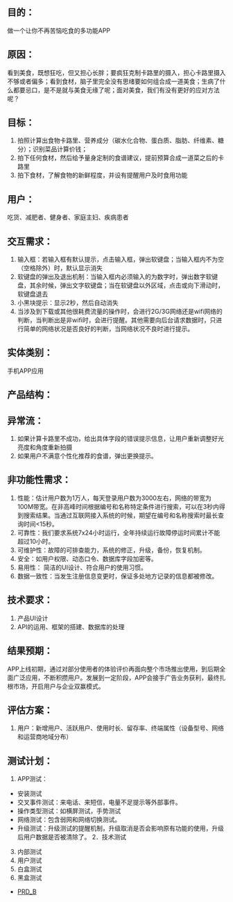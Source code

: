 ## 目的：
做一个让你不再苦恼吃食的多功能APP

## 原因：
看到美食，既想狂吃，但又担心长胖；要疯狂克制卡路里的摄入，担心卡路里摄入不够或者偏多；看到食材，脑子里完全没有思绪要如何组合成一道美食；生病了什么都要忌口，是不是就与美食无缘了呢；面对美食，我们有没有更好的应对方法呢？

## 目标：
1. 拍照计算出食物卡路里、营养成分（碳水化合物、蛋白质、脂肪、纤维素、糖分）；识别菜品计算价钱；
2. 拍下任何食材，然后给予量身定制的食谱建议，提前预算合成一道菜之后的卡路里
3. 拍下食材，了解食物的新鲜程度，并设有提醒用户及时食用功能
 
## 用户：
吃货、减肥者、健身者、家庭主妇、疾病患者

## 交互需求：
1. 输入框：若输入框有默认提示，点击输入框，弹出软键盘；当输入框内不为空（空格除外）时，默认显示消失
2. 软键盘的弹出及退出机制：当输入框内必须输入的为数字时，弹出数字软键盘，其余时候，弹出文字软键盘；当在软键盘以外区域，点击或向下滑动时，软键盘退去
3. 小黑块提示：显示2秒，然后自动消失
4. 当涉及到下载或其他很耗费流量的操作时，会进行2G/3G网络还是wifi网络的判断，当判断出是非wifi时，会进行提醒。其他需要向后台请求数据时，只进行简单的网络状况是否良好的判断，当网络状况不良时进行提示。


## 实体类别：
手机APP应用

## 产品结构：


## 异常流：
1. 如果计算卡路里不成功，给出具体字段的错误提示信息，让用户重新调整好光亮度和角度重新拍摄
2. 如果用户不满意个性化推荐的食谱，弹出更换提示。

## 非功能性需求：
1. 性能：估计用户数为1万人，每天登录用户数为3000左右，网络的带宽为100M带宽。在非高峰时间根据编号和名称特定条件进行搜索，可以在3秒内得到搜索结果。当通过互联网接入系统的时候，期望在编号和名称搜索时最长查询时间<15秒。
2. 可靠性：我们要求系统7x24小时运行，全年持续运行故障停运时间累计不能超过10小时。
3. 可维护性：故障的可排查能力，系统的修正，升级，备份，恢复机制。
4. 安全：如用户权限、动态口令、数据库字段加密等。
5. 易用性： 简洁的UI设计、符合用户的使用习惯。
6. 数据一致性：当发生注册信息变更时，保证多处地方记录的信息都被修改。

## 技术要求：
1. 产品UI设计
2. API的运用、框架的搭建、数据库的处理

## 结果预期：
APP上线初期，通过对部分使用者的体验评价再面向整个市场推出使用，到后期全面广泛应用，不断积攒用户。发展到一定阶段，APP会接手广告业务获利，最终扎根市场，开启用户与企业双赢模式。


## 评估方案：
1. 用户：新增用户、活跃用户、使用时长、留存率、终端属性（设备型号、网络和运营商地域分布）

## 测试计划：
1. APP测试：
* 安装测试
* 交叉事件测试：来电话、来短信，电量不足提示等外部事件。
* 操作类型测试：如横屏测试，手势测试
* 网络测试：包含弱网和网络切换测试。
* 升级测试：升级测试的提醒机制，升级取消是否会影响原有功能的使用，升级后用户数据是否被清除了。
2．技术测试
3. 内部测试
4. 用户测试
5. 白盒测试
6. 黑盒测试

* [PRD_B](https://github.com/Chen-Jia-lin/API_ML_AI/blob/master/PRD_B.md)
